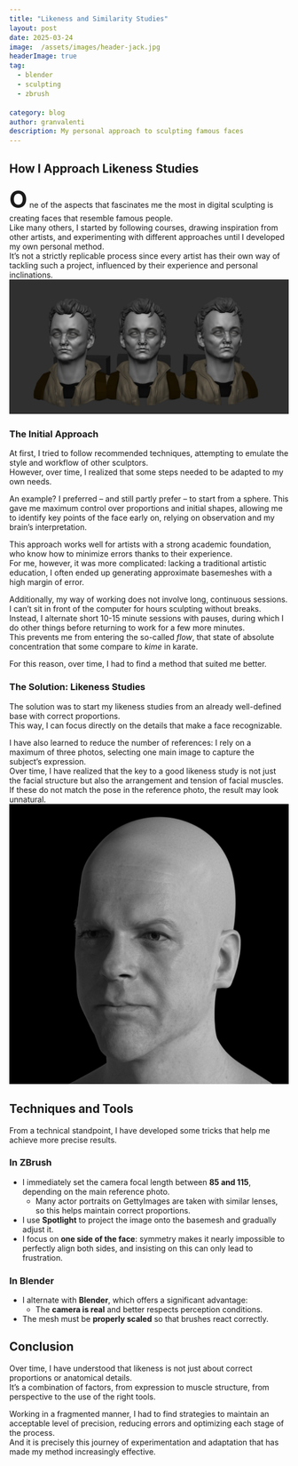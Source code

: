 ```yaml
---
title: "Likeness and Similarity Studies"
layout: post
date: 2025-03-24 
image:  /assets/images/header-jack.jpg
headerImage: true
tag:
  - blender  
  - sculpting  
  - zbrush
  
category: blog
author: granvalenti
description: My personal approach to sculpting famous faces
---
```

<!-- HTML Meta Tags -->
<meta name="description" content="My personal approach to sculpting famous faces">

<!-- Facebook Meta Tags -->
<meta property="og:url" content="https://granvalenti.art/Likeness-e-studi-somiglianza/">
<meta property="og:type" content="website">
<meta property="og:title" content="Likeness and Similarity Studies">
<meta property="og:description" content="My personal approach to sculpting famous faces">
<meta property="og:image" content="https://granvalenti.art/assets/images/header-jack.jpg">

<!-- Twitter Meta Tags -->
<meta name="twitter:card" content="summary_large_image">
<meta property="twitter:domain" content="granvalenti.art">
<meta property="twitter:url" content="https://granvalenti.art/Likeness-e-studi-somiglianza/">
<meta name="twitter:title" content="Likeness and Similarity Studies">
<meta name="twitter:description" content="My personal approach to sculpting famous faces">
<meta name="twitter:image" content="https://granvalenti.art/assets/images/header-jack.jpg">

<!-- Meta Tags Generated via https://www.opengraph.xyz -->
## How I Approach Likeness Studies  

<span style="font-size: 3em; font-weight: bold;">O</span> ne of the aspects that fascinates me the most in digital sculpting is creating faces that resemble famous people.  
Like many others, I started by following courses, drawing inspiration from other artists, and experimenting with different approaches until I developed my own personal method.  
It’s not a strictly replicable process since every artist has their own way of tackling such a project, influenced by their experience and personal inclinations.  
![6.jpg](/assets/images/7.jpg)


### The Initial Approach  

At first, I tried to follow recommended techniques, attempting to emulate the style and workflow of other sculptors.  
However, over time, I realized that some steps needed to be adapted to my own needs.  

An example? I preferred – and still partly prefer – to start from a sphere. This gave me maximum control over proportions and initial shapes, allowing me to identify key points of the face early on, relying on observation and my brain’s interpretation.  

This approach works well for artists with a strong academic foundation, who know how to minimize errors thanks to their experience.  
For me, however, it was more complicated: lacking a traditional artistic education, I often ended up generating approximate basemeshes with a high margin of error.  

Additionally, my way of working does not involve long, continuous sessions.  
I can’t sit in front of the computer for hours sculpting without breaks.  
Instead, I alternate short 10-15 minute sessions with pauses, during which I do other things before returning to work for a few more minutes.  
This prevents me from entering the so-called *flow*, that state of absolute concentration that some compare to *kime* in karate.  

For this reason, over time, I had to find a method that suited me better.  

### The Solution: Likeness Studies  

The solution was to start my likeness studies from an already well-defined base with correct proportions.  
This way, I can focus directly on the details that make a face recognizable.  

I have also learned to reduce the number of references: I rely on a maximum of three photos, selecting one main image to capture the subject’s expression.  
Over time, I have realized that the key to a good likeness study is not just the facial structure but also the arrangement and tension of facial muscles.  
If these do not match the pose in the reference photo, the result may look unnatural.  
![jack.jpg](/assets/images/jack.jpg)


## Techniques and Tools  

From a technical standpoint, I have developed some tricks that help me achieve more precise results.  

### In ZBrush  

- I immediately set the camera focal length between **85 and 115**, depending on the main reference photo.  
  - Many actor portraits on GettyImages are taken with similar lenses, so this helps maintain correct proportions.  
- I use **Spotlight** to project the image onto the basemesh and gradually adjust it.  
- I focus on **one side of the face**: symmetry makes it nearly impossible to perfectly align both sides, and insisting on this can only lead to frustration.  

### In Blender  

- I alternate with **Blender**, which offers a significant advantage:  
  - The **camera is real** and better respects perception conditions.  
- The mesh must be **properly scaled** so that brushes react correctly.  

## Conclusion  

Over time, I have understood that likeness is not just about correct proportions or anatomical details.  
It’s a combination of factors, from expression to muscle structure, from perspective to the use of the right tools.  

Working in a fragmented manner, I had to find strategies to maintain an acceptable level of precision, reducing errors and optimizing each stage of the process.  
And it is precisely this journey of experimentation and adaptation that has made my method increasingly effective.  
```
